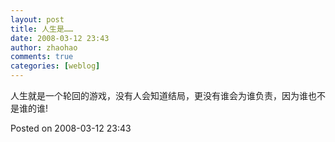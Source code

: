 ```yaml
---
layout: post
title: 人生是……
date: 2008-03-12 23:43
author: zhaohao
comments: true
categories: [weblog]
---
```

人生就是一个轮回的游戏，没有人会知道结局，更没有谁会为谁负责，因为谁也不是谁的谁!

Posted on 2008-03-12 23:43
